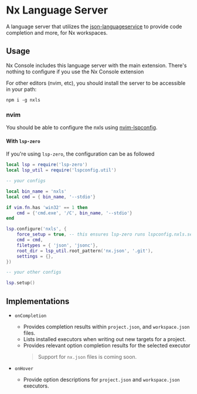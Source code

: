 # Nx Language Server

A language server that utilizes the [json-languageservice](https://github.com/Microsoft/vscode-json-languageservice) to provide code completion and more, for Nx workspaces.

## Usage

Nx Console includes this language server with the main extension. There's nothing to configure if you use the Nx Console extension

For other editors (nvim, etc), you should install the server to be accessible in your path:

```
npm i -g nxls
```

### nvim

You should be able to configure the nxls using [nvim-lspconfig](https://github.com/neovim/nvim-lspconfig).

#### With `lsp-zero`

If you're using `lsp-zero`, the configuration can be as followed 

```lua
local lsp = require('lsp-zero')
local lsp_util = require('lspconfig.util')

-- your configs

local bin_name = 'nxls'
local cmd = { bin_name, '--stdio'}

if vim.fn.has 'win32' == 1 then
    cmd = {'cmd.exe', '/C', bin_name, '--stdio'}
end

lsp.configure('nxls', {
    force_setup = true, -- this ensures lsp-zero runs lspconfig.nxls.setup {}
    cmd = cmd,
    filetypes = { 'json', 'jsonc'},
    root_dir = lsp_util.root_pattern('nx.json', '.git'),
    settings = {},
})

-- your other configs

lsp.setup()
```

## Implementations

- `onCompletion`

  - Provides completion results within `project.json`, and `workspace.json` files.
  - Lists installed executors when writing out new targets for a project.
  - Provides relevant option completion results for the selected executor
    > Support for `nx.json` files is coming soon.

- `onHover`
  - Provide option descriptions for `project.json` and `workspace.json` executors.
